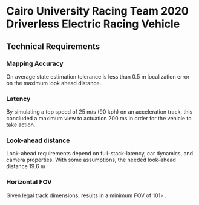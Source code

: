 # Cairo University Racing Team 2020 Driverless Electric Racing Vehicle

## Technical Requirements
### Mapping Accuracy
On average state estimation tolerance is less than 0.5 m localization error on the maximum look ahead distance.

### Latency
By simulating a top speed of  25 m/s (90 kph) on an acceleration track, this concluded a maximum view to actuation 200 ms in order for the vehicle to take action.

### Look-ahead distance
Look-ahead requirements depend on full-stack-latency, car dynamics, and camera properties. With some assumptions, the needed look-ahead distance 19.6 m

### Horizontal FOV
Given legal track dimensions, results in a minimum FOV of 101◦ .

